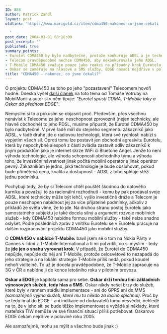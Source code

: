 ```yaml
---
ID: 888
author: Patrick Zandl
layout: post
oldlink: 'https://www.marigold.cz/item/cdma450-nakonec-co-jsme-cekali

  '
post_date: 2004-03-01 08:18:00
post_excerpt: ''
published: true
summary_points:
- Eurotel CDMA450 by bylo nadbytečné, protože konkuruje ADSL a je technologicky náročné.
- Telecom pravděpodobně nechce CDMA450, aby nekonkurovalo jeho ADSL.
- T-Mobile CDMA450 zvažuje pouze jako reakci na případný krok Eurotelu.
- Oskar se zaměřuje na hlasové a SMS služby, EDGE nasadí nejdříve v polovině 2005.
title: "CDMA450 – nakonec, co jsme čekali?"
---
```


<p>
O projektu CDMA450 se toho po jeho "pozastavení" Telecomem hovoří hodně. Dneska vyšel <A href="http://www.mobilmania.cz/Operatori/AR.asp?ARI=106682" target=_blank>další článek</A> na toto téma od Tomáše Votruby na MobilManii a autor si v něm tipuje: <EM>"Eurotel spustí CDMA, T-Mobile taky a Oskar dá přednost EDGE"</EM>. </p>

<p>
Nemyslím si to a pokusím se objasnit proč. Především, přes všechnu nenávist k Telecomu za jeho&#160; neschopnost zprovoznit (nejen technicky, ale hlavně obchodně) to jeho PDSL, musíme připustit, že Eurotel CDMA450 by bylo nadbytečné. V prvé řadě míří do stejného segmentu zákazníků jako ADSL, v řadě druhé jde o radiovou technologii, která své rychlosti nabízí s vypjetím všech sil. Oproti tomu lze postavit jen obchodní agresivitu Eurotelu, která by nepochybně alespoň z části zvládla zastavit odliv zákazníků k jiným produktům jako je internet skrze WiFi či Bluetone Angel. Jenže to není výhoda technologie, ale výhoda schopnosti obchodního týmu a výhoda toho, že investiční návratnost jinak počítá mobilní operátor a jinak operátor pevný. Zákazníkům je jedno, jaká technologie je bude obsluhovat, pokud bude přiměřená cena, kvalita a dostupnost - ADSL z toho splňuje stěží jednu podmínku. </p>

<p>
Pochybuji tedy, že by si Telecom chtěl pouštět škodnou do datového kurníku a považuji to za racionální rozhodnutí - komu by pak prodával svoje ADSL, které technicky může být lehčí, vyšlo investičně dráže a Telecom je pouze neschopen nabídnout jej za více přijatelné podmínky, ačkoliv z příkladů ze světa víme, že to jde. Na druhou stranu postoj Eurotelu jako samostatného subjektu je také docela silný a argument rozvoje mobilních služeb - kdy CDMA450 nabídne formou mobilní služby - také nelze snadno oslyšet. Podle posledních zpráv z vnitřku Eurotelu&#160;se v Eurotelu pracuje na dalším rozpracování projektu CDMA450 jako mobilní služby. </p>

<p>
O <STRONG>CDMA450 v nabídce T-Mobile:</STRONG> bavil jsem se o tom na Nokia Párty v Cannes s lidmi z T-Mobile International a ti mi potvrdili, co si myslím - tedy že <STRONG>jde jen o snahu vyrovnat krok</STRONG>. V případě, že Eurotel do CDMA450 nepůjde, nepůjde do něj ani T-Mobile, protože celosvětově to nezapadá do jeho strategie a na lokální strategie T-Mobile příliš nedá, pokud koudel nehoří viditelně. To už je docela pravděpodobné, že T-Mobile zapracuje na 3G v ČR a nabídne ji do konce letošního roku v pilotním provozu. </p>

<p>
<STRONG>Oskar a EDGE</STRONG> je kapitola sama pro sebe. <STRONG>Oskar&#160;drží tvrdou linii základních výnosových služeb, tedy hlas a SMS.</STRONG> Oskar nikdy nešel brzy do služeb, které byly v ranném stádiu implementace - ani do GPRS ani do&#160;MMS <EM>(samozřejmě vyjma služeb, které mu tu někdo za lacino spíchnul)</EM>. Proč by se tedy hnal do EDGE - ani indikace od dodavatelů tomu nesvědčí, nehledě na to, že v jeho síti se bude těžko implementovat a vyžádá si náklady, které mateřská TIW nemůže ve své finanční situaci příliš potřebovat. Oskarovo EDGE čekám nejdříve v polovině roku 2005. </p>

<p>
Ale samozřejmě, mohu se mýlit a všechno bude jinak :)</p>